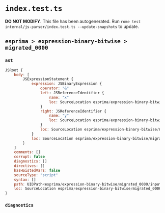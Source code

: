 # `index.test.ts`

**DO NOT MODIFY**. This file has been autogenerated. Run `rome test internal/js-parser/index.test.ts --update-snapshots` to update.

## `esprima > expression-binary-bitwise > migrated_0000`

### `ast`

```javascript
JSRoot {
	body: [
		JSExpressionStatement {
			expression: JSBinaryExpression {
				operator: "&"
				left: JSReferenceIdentifier {
					name: "x"
					loc: SourceLocation esprima/expression-binary-bitwise/migrated_0000/input.js 1:0-1:1 (x)
				}
				right: JSReferenceIdentifier {
					name: "y"
					loc: SourceLocation esprima/expression-binary-bitwise/migrated_0000/input.js 1:4-1:5 (y)
				}
				loc: SourceLocation esprima/expression-binary-bitwise/migrated_0000/input.js 1:0-1:5
			}
			loc: SourceLocation esprima/expression-binary-bitwise/migrated_0000/input.js 1:0-1:5
		}
	]
	comments: []
	corrupt: false
	diagnostics: []
	directives: []
	hasHoistedVars: false
	sourceType: "script"
	syntax: []
	path: UIDPath<esprima/expression-binary-bitwise/migrated_0000/input.js>
	loc: SourceLocation esprima/expression-binary-bitwise/migrated_0000/input.js 1:0-2:0
}
```

### `diagnostics`

```

```
